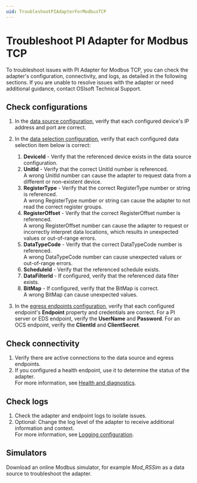 ```yaml
---
uid: TroubleshootPIAdapterForModbusTCP
---
```


# Troubleshoot PI Adapter for Modbus TCP

To troubleshoot issues with PI Adapter for Modbus TCP, you can check the adapter's configuration, connectivity, and logs, as detailed in the following sections. If you are unable to resolve issues with the adapter or need additional guidance, contact OSIsoft Technical Support.

## Check configurations

1. In the [data source configuration](xref:PIAdapterForModbusTCPDataSourceConfiguration), verify that each configured device's IP address and port are correct.
2. In the [data selection configuration](xref:PIAdapterForModbusTCPDataSelectionConfiguration), verify that each configured data selection item below is correct:

    1. **DeviceId** - Verify that the referenced device exists in the data source configuration.
    2. **UnitId** - Verify that the correct UnitId number is referenced. <br> A wrong UnitId number can cause the adapter to request data from a different or non-existent device.
    3. **RegisterType** - Verify that the correct RegisterType number or string is referenced.<br>A wrong RegisterType number or string can cause the adapter to not read the correct register groups.
    4. **RegisterOffset** - Verify that the correct RegisterOffset number is referenced.<br>A wrong RegisterOffset number can cause the adapter to request or incorrectly interpret data locations, which results in unexpected values or out-of-range errors.
    5. **DataTypeCode** - Verify that the correct DataTypeCode number is referenced.<br>A wrong DataTypeCode number can cause unexpected values or out-of-range errors.
    6. **ScheduleId** - Verify that the referenced schedule exists.
    7. **DataFilterId** - If configured, verify that the referenced data filter exists.
    8. **BitMap** - If configured, verify that the BitMap is correct.<br>A wrong BitMap can cause unexpected values.

3. In the [egress endpoints configuration](xref:EgressEndpointsConfiguration), verify that each configured endpoint's **Endpoint** property and credentials are correct. For a PI server or EDS endpoint, verify the **UserName** and **Password**. For an OCS endpoint, verify the **ClientId** and **ClientSecret**.

## Check connectivity

1. Verify there are active connections to the data source and egress endpoints.
2. If you configured a health endpoint, use it to determine the status of the adapter.<br>For more information, see [Health and diagnostics](xref:HealthAndDiagnostics).

## Check logs

1. Check the adapter and endpoint logs to isolate issues. 
2. Optional: Change the log level of the adapter to receive additional information and context.<br>For more information, see [Logging configuration](xref:LoggingConfiguration).

## Simulators

Download an online Modbus simulator, for example *Mod_RSSim* as a data source to troubleshoot the adapter.
